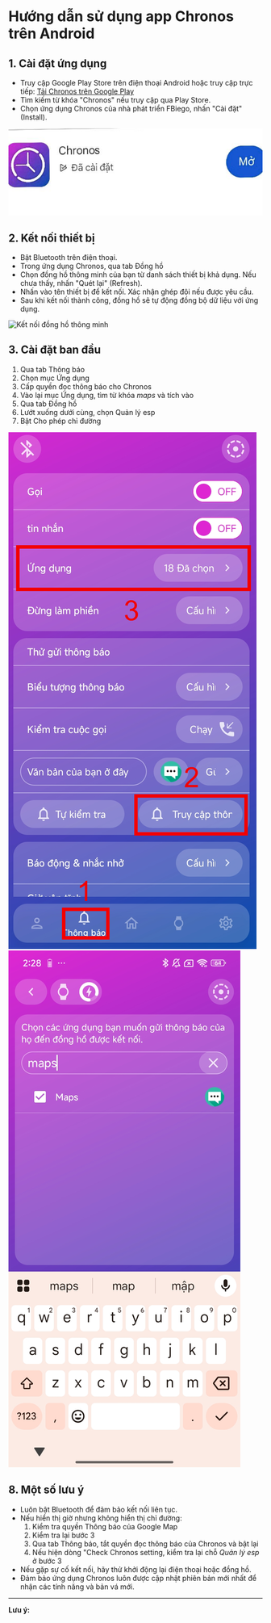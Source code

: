  
# Hướng dẫn sử dụng app Chronos trên Android


## 1. Cài đặt ứng dụng
- Truy cập Google Play Store trên điện thoại Android hoặc truy cập trực tiếp: [Tải Chronos trên Google Play](https://play.google.com/store/apps/details?id=com.fbiego.chronos)
- Tìm kiếm từ khóa "Chronos" nếu truy cập qua Play Store.
- Chọn ứng dụng Chronos của nhà phát triển FBiego, nhấn "Cài đặt" (Install).

![Cài đặt Chronos trên Google Play](images/appCHplay.jpg)


## 2. Kết nối thiết bị
- Bật Bluetooth trên điện thoại.
- Trong ứng dụng Chronos, qua tab Đồng hồ
- Chọn đồng hồ thông minh của bạn từ danh sách thiết bị khả dụng. Nếu chưa thấy, nhấn "Quét lại" (Refresh).
- Nhấn vào tên thiết bị để kết nối. Xác nhận ghép đôi nếu được yêu cầu.
- Sau khi kết nối thành công, đồng hồ sẽ tự động đồng bộ dữ liệu với ứng dụng.

![Kết nối đồng hồ thông minh](images/chronos_connect.png)


## 3. Cài đặt ban đầu
1. Qua tab Thông báo
2. Chọn mục Ứng dụng
3. Cấp quyền đọc thông báo cho Chronos
4. Vào lại mục Ứng dụng, tìm từ khóa *maps* và tích vào
5. Qua tab Đồng hồ
6. Lướt xuống dưới cùng, chọn Quản lý esp
7. Bật Cho phép chỉ đường

![Cấp quyền cho ứng dụng Chronos](images/chronos_permission.jpg)
![Cấp quyền cho ứng dụng Chronos](images/chronos_permission2.jpg)

## 8. Một số lưu ý
- Luôn bật Bluetooth để đảm bảo kết nối liên tục.
- Nếu hiển thị giờ nhưng không hiển thị chỉ đường:
  1. Kiểm tra quyền Thông báo của Google Map
  2. Kiểm tra lại bước 3
  3. Qua tab Thông báo, tắt quyền đọc thông báo của Chronos và bật lại
  4. Nếu hiện dòng "Check Chronos setting, kiểm tra lại chỗ *Quản lý esp* ở bước 3
- Nếu gặp sự cố kết nối, hãy thử khởi động lại điện thoại hoặc đồng hồ.
- Đảm bảo ứng dụng Chronos luôn được cập nhật phiên bản mới nhất để nhận các tính năng và bản vá mới.

---
**Lưu ý:**


